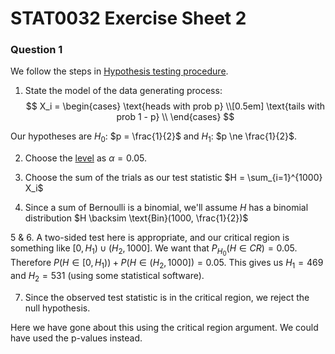 # STAT0032 Exercise Sheet 2

### Question 1

We follow the steps in [Hypothesis testing procedure](202210151102).

1. State the model of the data generating process:
$$
X_i = \begin{cases}
  \text{heads with prob p} \\[0.5em]
  \text{tails with prob 1 - p} \\
\end{cases}
$$

Our hypotheses are $H_0$: $p = \frac{1}{2}$ and $H_1$: $p \ne \frac{1}{2}$.

2. Choose the [level](202210151146) as $\alpha = 0.05$.

3. Choose the sum of the trials as our test statistic $H = \sum_{i=1}^{1000}
   X_i$

4. Since a sum of Bernoulli is a binomial, we'll assume $H$ has a binomial
   distribution $H \backsim \text{Bin}(1000, \frac{1}{2})$

5 & 6. A two-sided test here is appropriate, and our critical region is something
   like $[0, H_1) \cup (H_2, 1000]$. We want that $P_{H_0}(H \in CR) = 0.05$.
   Therefore $P(H \in [0, H_1)) + P(H \in (H_2, 1000]) = 0.05$. This gives us
   $H_1 = 469$ and  $H_2 = 531$ (using some statistical software).

7. Since the observed test statistic is in the critical region, we reject the
   null hypothesis.

Here we have gone about this using the critical region argument. We could have
used the p-values instead.
